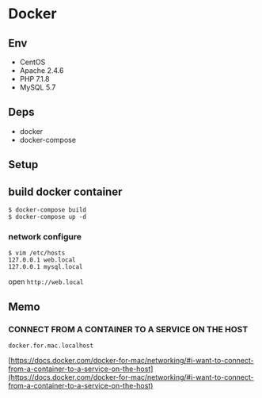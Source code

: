 # Docker 

## Env

- CentOS
- Apache 2.4.6
- PHP 7.1.8
- MySQL 5.7


## Deps

- docker
- docker-compose

## Setup

## build docker container

```
$ docker-compose build
$ docker-compose up -d 
```

### network configure

```
$ vim /etc/hosts
127.0.0.1 web.local
127.0.0.1 mysql.local
```

open `http://web.local`


## Memo

### CONNECT FROM A CONTAINER TO A SERVICE ON THE HOST

`docker.for.mac.localhost`

[https://docs.docker.com/docker-for-mac/networking/#i-want-to-connect-from-a-container-to-a-service-on-the-host](https://docs.docker.com/docker-for-mac/networking/#i-want-to-connect-from-a-container-to-a-service-on-the-host)
